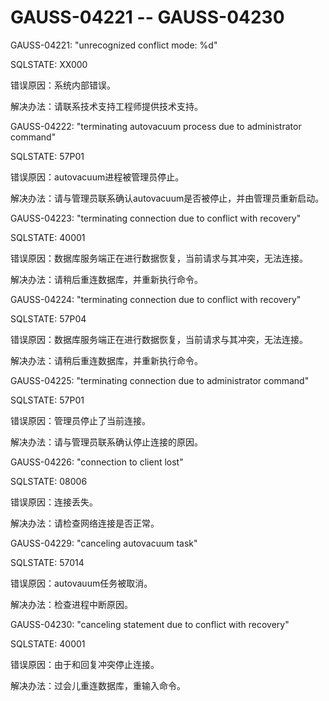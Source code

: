# GAUSS-04221 -- GAUSS-04230

GAUSS-04221: "unrecognized conflict mode: %d"

SQLSTATE: XX000

错误原因：系统内部错误。

解决办法：请联系技术支持工程师提供技术支持。

GAUSS-04222: "terminating autovacuum process due to administrator command"

SQLSTATE: 57P01

错误原因：autovacuum进程被管理员停止。

解决办法：请与管理员联系确认autovacuum是否被停止，并由管理员重新启动。

GAUSS-04223: "terminating connection due to conflict with recovery"

SQLSTATE: 40001

错误原因：数据库服务端正在进行数据恢复，当前请求与其冲突，无法连接。

解决办法：请稍后重连数据库，并重新执行命令。

GAUSS-04224: "terminating connection due to conflict with recovery"

SQLSTATE: 57P04

错误原因：数据库服务端正在进行数据恢复，当前请求与其冲突，无法连接。

解决办法：请稍后重连数据库，并重新执行命令。

GAUSS-04225: "terminating connection due to administrator command"

SQLSTATE: 57P01

错误原因：管理员停止了当前连接。

解决办法：请与管理员联系确认停止连接的原因。

GAUSS-04226: "connection to client lost"

SQLSTATE: 08006

错误原因：连接丢失。

解决办法：请检查网络连接是否正常。

GAUSS-04229: "canceling autovacuum task"

SQLSTATE: 57014

错误原因：autovauum任务被取消。

解决办法：检查进程中断原因。

GAUSS-04230: "canceling statement due to conflict with recovery"

SQLSTATE: 40001

错误原因：由于和回复冲突停止连接。

解决办法：过会儿重连数据库，重输入命令。

